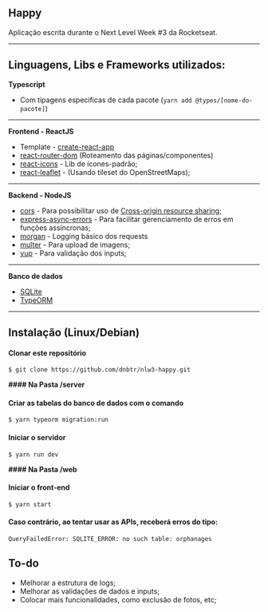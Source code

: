 ## Happy

Aplicação escrita durante o Next Level Week #3 da Rocketseat.

---

## Linguagens, Libs e Frameworks utilizados:

**Typescript**
- Com tipagens especificas de cada pacote (`yarn add @types/[nome-do-pacote]`)

---

**Frontend - ReactJS**
- Template - [create-react-app](https://github.com/facebook/create-react-app)
- [react-router-dom](https://reactrouter.com) (Roteamento das páginas/componentes)
- [react-icons](https://react-icons.github.io/react-icons) - Lib de ícones-padrão;
- [react-leaflet](https://react-leaflet.js.org) - (Usando tileset do OpenStreetMaps);

---

**Backend - NodeJS**
- [cors](https://www.npmjs.com/package/cors) - Para possibilitar uso de [Cross-origin resource sharing](https://en.wikipedia.org/wiki/Cross-origin_resource_sharing);
- [express-async-errors](https://www.npmjs.com/package/express-async-errors) - Para facilitar gerenciamento de erros em funções assíncronas;
- [morgan](https://www.npmjs.com/package/morgan) - Logging básico dos requests
- [multer](https://www.npmjs.com/package/multer) - Para upload de imagens;
- [yup](https://www.npmjs.com/package/yup) - Para validação dos inputs;

---

**Banco de dados**
- [SQLite](https://www.sqlite.org)
- [TypeORM](https://typeorm.io)

---
## Instalação (Linux/Debian)

#### Clonar este repositório
`$ git clone https://github.com/dnbtr/nlw3-happy.git`


**#### Na Pasta /server**
#### Criar as tabelas do banco de dados com o comando
`$ yarn typeorm migration:run`

#### Iniciar o servidor 
`$ yarn run dev`

**#### Na Pasta /web**
#### Iniciar o front-end
`$ yarn start`

#### Caso contrário, ao tentar usar as APIs, receberá erros do tipo:
```
QueryFailedError: SQLITE_ERROR: no such table: orphanages
```

## To-do

- Melhorar a estrutura de logs;
- Melhorar as validações de dados e inputs;
- Colocar mais funcionalidades, como exclusão de fotos, etc;
